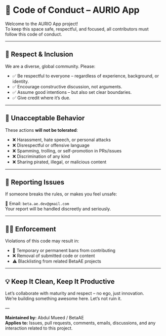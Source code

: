 # 🧭 Code of Conduct – AURIO App

Welcome to the AURIO App project!  
To keep this space safe, respectful, and focused, all contributors must follow this code of conduct.

---

## 🤝 Respect & Inclusion

We are a diverse, global community. Please:

- ✅ Be respectful to everyone – regardless of experience, background, or identity.
- ✅ Encourage constructive discussion, not arguments.
- ✅ Assume good intentions – but also set clear boundaries.
- ✅ Give credit where it’s due.

---

## 🚫 Unacceptable Behavior

These actions **will not be tolerated**:

- ❌ Harassment, hate speech, or personal attacks
- ❌ Disrespectful or offensive language
- ❌ Spamming, trolling, or self-promotion in PRs/issues
- ❌ Discrimination of any kind
- ❌ Sharing pirated, illegal, or malicious content

---

## 📢 Reporting Issues

If someone breaks the rules, or makes you feel unsafe:

📧 Email: `beta.ae.dev@gmail.com`  
Your report will be handled discreetly and seriously.

---

## 🧑‍⚖️ Enforcement

Violations of this code may result in:

- 🚫 Temporary or permanent bans from contributing
- ❌ Removal of submitted code or content
- ⚠️ Blacklisting from related BetaAE projects

---

## 💡 Keep It Clean, Keep It Productive

Let’s collaborate with maturity and respect – no ego, just innovation.  
We’re building something awesome here. Let’s not ruin it.

—

**Maintained by:** Abdul Mueed / BetaAE  
**Applies to:** Issues, pull requests, comments, emails, discussions, and any interaction related to this project.

